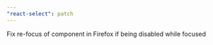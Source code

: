 ```yaml
---
"react-select": patch
---
```


Fix re-focus of component in Firefox if being disabled while focused

